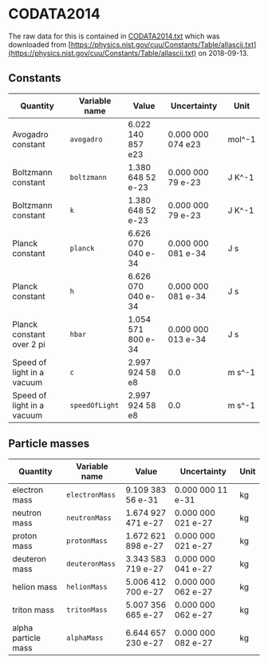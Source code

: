 # CODATA2014
The raw data for this is contained in [CODATA2014.txt]() which was downloaded from [https://physics.nist.gov/cuu/Constants/Table/allascii.txt](https://physics.nist.gov/cuu/Constants/Table/allascii.txt) on 2018-09-13.

## Constants
  | Quantity                   | Variable name  | Value              | Uncertainty        | Unit   | 
  | --------                   | -------------  | ----               | ------             | ------ | 
  | Avogadro constant          | `avogadro`     | 6.022 140 857 e23  | 0.000 000 074 e23  | mol^-1 | 
  | Boltzmann constant         | `boltzmann`    | 1.380 648 52  e-23 | 0.000 000 79  e-23 | J K^-1 | 
  | Boltzmann constant         | `k`            | 1.380 648 52  e-23 | 0.000 000 79  e-23 | J K^-1 | 
  | Planck constant            | `planck`       | 6.626 070 040 e-34 | 0.000 000 081 e-34 | J s    | 
  | Planck constant            | `h`            | 6.626 070 040 e-34 | 0.000 000 081 e-34 | J s    | 
  | Planck constant over 2 pi  | `hbar`         | 1.054 571 800 e-34 | 0.000 000 013 e-34 | J s    | 
  | Speed of light in a vacuum | `c`            | 2.997 924 58  e8   | 0.0                | m s^-1 | 
  | Speed of light in a vacuum | `speedOfLight` | 2.997 924 58  e8   | 0.0                | m s^-1 | 

## Particle masses
  | Quantity                   | Variable name  | Value              | Uncertainty        | Unit   | 
  | --------                   | -------------  | ----               | ------             | ------ | 
  | electron mass              | `electronMass` | 9.109 383 56 e-31  | 0.000 000 11 e-31  | kg     | 
  | neutron mass               | `neutronMass`  | 1.674 927 471 e-27 | 0.000 000 021 e-27 | kg     | 
  | proton mass                | `protonMass`   | 1.672 621 898 e-27 | 0.000 000 021 e-27 | kg     | 
  | deuteron mass              | `deuteronMass` | 3.343 583 719 e-27 | 0.000 000 041 e-27 | kg     | 
  | helion mass                | `helionMass`   | 5.006 412 700 e-27 | 0.000 000 062 e-27 | kg     | 
  | triton mass                | `tritonMass`   | 5.007 356 665 e-27 | 0.000 000 062 e-27 | kg     | 
  | alpha particle mass        | `alphaMass`    | 6.644 657 230 e-27 | 0.000 000 082 e-27 | kg     | 
